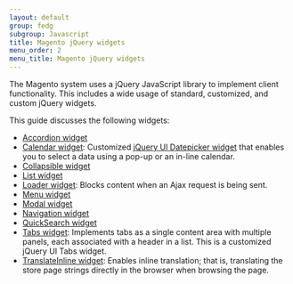 ```yaml
---
layout: default
group: fedg
subgroup: Javascript
title: Magento jQuery widgets
menu_order: 2
menu_title: Magento jQuery widgets
---
```


The Magento system uses a jQuery JavaScript library to implement client functionality. This includes a wide usage of standard, customized, and custom jQuery widgets.

This guide discusses the following widgets:
<ul>
<li><a href="{{ site.gdeurl }}frontend-dev-guide/javascript/widget_accordion.html" target="_blank">Accordion widget</a></li>
<li><a href="{{ site.gdeurl }}jquery-widget-calendar.html" target="_blank">Calendar widget</a>: Customized <a href="http://api.jQueryui.com/datepicker/" target="_blank">jQuery UI Datepicker widget</a> that enables you to select a data using a pop-up or an in-line calendar.</li>
<li><a href="{{ site.gdeurl }}widget_collapsible.html" target="_blank">Collapsible widget</a></li>
<li><a href="{{ site.gdeurl }}widget_list.html" target="_blank">List widget</a></li>
<li><a href="{{ site.gdeurl }}widget_loader.html" target="_blank">Loader widget</a>: Blocks content when an Ajax request is being sent.</li>
<li><a href="{{ site.gdeurl }}widget_menu.html" target="_blank">Menu widget</a></li>
<li><a href="{{ site.gdeurl }}widget_modal.html" target="_blank">Modal widget</a></li>
<li><a href="{{ site.gdeurl }}widget_navigation.html" target="_blank">Navigation widget</a></li>
<li><a href="{{ site.gdeurl }}widget_quickSearch.html" target="_blank">QuickSearch widget</a></li>
<li><a href="{{ site.gdeurl }}jquery-widget-tabs.html" target="_blank">Tabs widget</a>: Implements tabs as a single content area with multiple panels, each associated with a header in a list. This is a customized jQuery UI Tabs widget.</li>
<li><a href="{{ site.gdeurl }}jquery-widget-translate-inline.html" target="_blank">TranslateInline widget</a>: Enables inline translation; that is, translating the store page strings directly in the browser when browsing the page.</li>

</ul>


